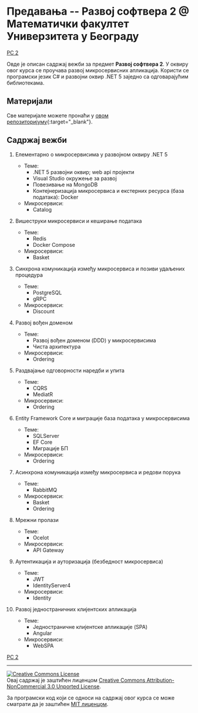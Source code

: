 # Предавања -- Развој софтвера 2 @ Математички факултет Универзитета у Београду

[РС 2](../README.md)

Овде је описан садржај вежби за предмет **Развој софтвера 2**. У оквиру овог курса се проучава развој микросервисних апликација. Користи се програмски језик C# и развојни оквир .NET 5 заједно са одговарајућим библиотекама.

## Материјали

Све материјале можете пронаћи у [овом репозиторијуму](https://github.com/MatfRS2/Vezbe-2021-2022){:target="_blank"}.

## Садржај вежби

1. Елементарно о микросервисима у развојном оквиру .NET 5
    - Теме:
        - .NET 5 развојни оквир; web api пројекти
        - Visual Studio окружење за развој
        - Повезивање на MongoDB
        - Контејнеризација микросервиса и екстерних ресурса (база података): Docker
    - Микросервиси:
        - Catalog

1. Вишеструки микросервиси и кеширање података
    - Теме:
        - Redis
        - Docker Compose
    - Микросервиси:
        - Basket

1. Синхрона комуникација између микросервиса и позиви удаљених процедура
    - Теме:
        - PostgreSQL
        - gRPC
    - Микросервиси:
        - Discount

1. Развој вођен доменом
    - Теме:
        - Развој вођен доменом (DDD) у микросервисима
        - Чиста архитектура
    - Микросервиси:
        - Ordering

1. Раздвајање одговорности наредби и упита
    - Теме:
        - CQRS
        - MediatR
    - Микросервиси:
        - Ordering

1. Entity Framework Core и миграције база података у микросервисима
    - Теме:
        - SQLServer
        - EF Core
        - Миграције БП
    - Микросервиси:
        - Ordering

1. Асинхрона комуникација између микросервиса и редови порука
    - Теме:
        - RabbitMQ
    - Микросервиси:
        - Basket
        - Ordering

1. Мрежни пролази
    - Теме:
        - Ocelot
    - Микросервиси:
        - API Gateway

1. Аутентикација и ауторизација (безбедност микросервиса)
    - Теме:
        - JWT
        - IdentityServer4
    - Микросервиси:
        - Identity

1. Развој једностраничних клијентских апликација
    - Теме:
        - Једностраничне клијентске апликације (SPA)
        - Angular
    - Микросервиси:
        - WebSPA

[РС 2](../README.md)

---

<a rel="license" href="http://creativecommons.org/licenses/by-nc/3.0/"><img alt="Creative Commons License" style="border-width:0" src="https://i.creativecommons.org/l/by-nc/3.0/88x31.png" /></a><br />Овај садржај је заштићен лиценцом <a rel="license" href="http://creativecommons.org/licenses/by-nc/3.0/">Creative Commons Attribution-NonCommercial 3.0 Unported License</a>.

За програмски код који се односи на садржај овог курса се може сматрати да је заштићен [MIT лиценцом](/LICENSE).